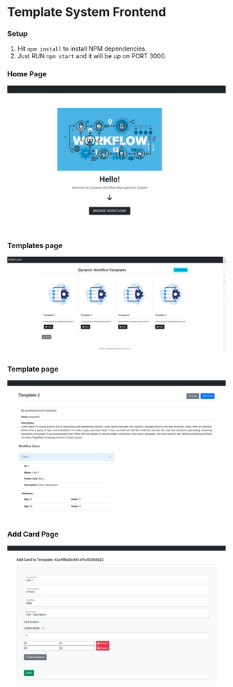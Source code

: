 # Template System Frontend

### Setup
1. Hit ```npm install``` to install NPM dependencies.
2. Just RUN ```npm start``` and it will be up on PORT 3000.

### Home Page
![img.png](src/assets/img_3.png)        

### Templates page
![img.png](./src/assets/img.png)

### Template page
![img_2.png](src/assets/img_2.png)

### Add Card Page
![img_1.png](src/assets/img_1.png)
